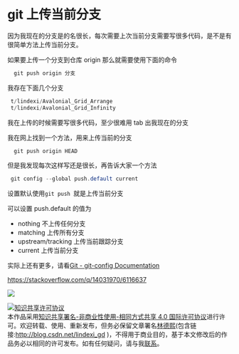 
# git 上传当前分支

因为我现在的分支是的名很长，每次需要上次当前分支需要写很多代码，是不是有很简单方法上传当前分支。

<!--more-->


<!-- 标签：git -->

如果要上传一个分支到仓库 origin 那么就需要使用下面的命令

```csharp
  git push origin 分支
```

我存在下面几个分支

```csharp
 t/lindexi/Avalonial_Grid_Arrange
 t/lindexi/Avalonial_Grid_Infinity
```

我在上传的时候需要写很多代码，至少很难用 tab 出我现在的分支

我在网上找到一个方法，用来上传当前的分支

```csharp
  git push origin HEAD
```

但是我发现每次这样写还是很长，再告诉大家一个方法

```csharp
 git config --global push.default current
```

设置默认使用`git push `就是上传当前分支

可以设置 push.default 的值为

 - nothing  不上传任何分支
 - matching 上传所有分支
 - upstream/tracking  上传当前跟踪分支
 - current  上传当前分支

 实际上还有更多，请看[Git - git-config Documentation](https://git-scm.com/docs/git-config.html#git-config-pushdefault )

https://stackoverflow.com/q/14031970/6116637

![](https://i.loli.net/2018/05/19/5affbfbc1926d.jpg)





<a rel="license" href="http://creativecommons.org/licenses/by-nc-sa/4.0/"><img alt="知识共享许可协议" style="border-width:0" src="https://licensebuttons.net/l/by-nc-sa/4.0/88x31.png" /></a><br />本作品采用<a rel="license" href="http://creativecommons.org/licenses/by-nc-sa/4.0/">知识共享署名-非商业性使用-相同方式共享 4.0 国际许可协议</a>进行许可。欢迎转载、使用、重新发布，但务必保留文章署名[林德熙](http://blog.csdn.net/lindexi_gd)(包含链接:http://blog.csdn.net/lindexi_gd )，不得用于商业目的，基于本文修改后的作品务必以相同的许可发布。如有任何疑问，请与我[联系](mailto:lindexi_gd@163.com)。